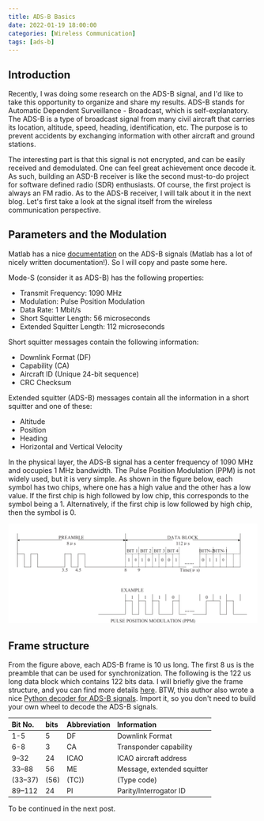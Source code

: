 ```yaml
---
title: ADS-B Basics
date: 2022-01-19 18:00:00
categories: [Wireless Communication]
tags: [ads-b]
---
```

## Introduction

Recently, I was doing some research on the ADS-B signal, and I'd like to take this opportunity to organize and share my results. ADS-B stands for Automatic Dependent Surveillance - Broadcast, which is self-explanatory. The ADS-B is a type of broadcast signal from many civil aircraft that carries its location, altitude, speed, heading, identification, etc. The purpose is to prevent accidents by exchanging information with other aircraft and ground stations.

The interesting part is that this signal is not encrypted, and can be easily received and demodulated. One can feel great achievement once decode it. As such, building an ASD-B receiver is like the second must-to-do project for software defined radio (SDR) enthusiasts. Of course, the first project is always an FM radio. As to the ADS-B receiver, I will talk about it in the next blog. Let's first take a look at the signal itself from the wireless communication perspective.

## Parameters and the Modulation

Matlab has a nice [documentation](https://www.mathworks.com/help/supportpkg/rtlsdrradio/ug/airplane-tracking-using-ads-b-signals.html) on the ADS-B signals (Matlab has a lot of nicely written documentation!). So I will copy and paste some here.

Mode-S (consider it as ADS-B) has the following properties:

- Transmit Frequency: 1090 MHz
- Modulation: Pulse Position Modulation
- Data Rate: 1 Mbit/s
- Short Squitter Length: 56 microseconds
- Extended Squitter Length: 112 microseconds

Short squitter messages contain the following information:

- Downlink Format (DF)
- Capability (CA)
- Aircraft ID (Unique 24-bit sequence)
- CRC Checksum

Extended squitter (ADS-B) messages contain all the information in a short squitter and one of these:

- Altitude
- Position
- Heading
- Horizontal and Vertical Velocity

In the physical layer, the ADS-B signal has a center frequency of 1090 MHz and occupies 1 MHz bandwidth. The Pulse Position Modulation (PPM) is not widely used, but it is very simple. As shown in the figure below, each symbol has two chips, where one has a high value and the other has a low value. If the first chip is high followed by low chip, this corresponds to the symbol being a 1. Alternatively, if the first chip is low followed by high chip, then the symbol is 0.

![ADS-b packet and PPM](/assets/img/posts/ads-b_PPM.png)

## Frame structure

From the figure above, each ADS-B frame is 10 us long. The first 8 us is the preamble that can be used for synchronization. The following is the 122 us long data block which contains 122 bits data. I will briefly give the frame structure, and you can find more details [here](https://mode-s.org/decode/content/ads-b/1-basics.html).
BTW, this author also wrote a nice [Python decoder for ADS-B signals](https://github.com/junzis/pyModeS). Import it, so you don't need to build your own wheel to decode the ADS-B signals.

| Bit No. |bits  | Abbreviation | Information              |
|:--------|:-----|:-------------|:-----------              |
| 1-5     | 5    | DF           |Downlink Format           |
| 6-8     | 3    | CA           |Transponder capability    |
| 9–32    | 24   | ICAO         |ICAO aircraft address     |
| 33–88   | 56   | ME           |Message, extended squitter|
| (33–37) | (56) | (TC))        |(Type code)               |
| 89–112  | 24   | PI           |Parity/Interrogator ID    |

To be continued in the next post.
